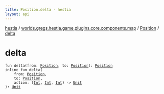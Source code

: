 ```yaml
---
title: Position.delta - hestia
layout: api
---
```


<div class='api-docs-breadcrumbs'><a href="../../index.html">hestia</a> / <a href="../index.html">worlds.gregs.hestia.game.plugins.core.components.map</a> / <a href="index.html">Position</a> / <a href="./delta.html">delta</a></div>

# delta

<div class="signature"><code><span class="keyword">fun </span><span class="identifier">delta</span><span class="symbol">(</span><span class="parameterName" id="worlds.gregs.hestia.game.plugins.core.components.map.Position.Companion$delta(worlds.gregs.hestia.game.plugins.core.components.map.Position, worlds.gregs.hestia.game.plugins.core.components.map.Position)/from">from</span><span class="symbol">:</span>&nbsp;<a href="index.html"><span class="identifier">Position</span></a><span class="symbol">, </span><span class="parameterName" id="worlds.gregs.hestia.game.plugins.core.components.map.Position.Companion$delta(worlds.gregs.hestia.game.plugins.core.components.map.Position, worlds.gregs.hestia.game.plugins.core.components.map.Position)/to">to</span><span class="symbol">:</span>&nbsp;<a href="index.html"><span class="identifier">Position</span></a><span class="symbol">)</span><span class="symbol">: </span><a href="index.html"><span class="identifier">Position</span></a></code></div>

<div class="signature"><code><span class="keyword">inline</span> <span class="keyword">fun </span><span class="identifier">delta</span><span class="symbol">(</span><br/>&nbsp;&nbsp;&nbsp;&nbsp;<span class="parameterName" id="worlds.gregs.hestia.game.plugins.core.components.map.Position.Companion$delta(worlds.gregs.hestia.game.plugins.core.components.map.Position, worlds.gregs.hestia.game.plugins.core.components.map.Position, kotlin.Function3((kotlin.Int, , , kotlin.Unit)))/from">from</span><span class="symbol">:</span>&nbsp;<a href="index.html"><span class="identifier">Position</span></a><span class="symbol">, </span><br/>&nbsp;&nbsp;&nbsp;&nbsp;<span class="parameterName" id="worlds.gregs.hestia.game.plugins.core.components.map.Position.Companion$delta(worlds.gregs.hestia.game.plugins.core.components.map.Position, worlds.gregs.hestia.game.plugins.core.components.map.Position, kotlin.Function3((kotlin.Int, , , kotlin.Unit)))/to">to</span><span class="symbol">:</span>&nbsp;<a href="index.html"><span class="identifier">Position</span></a><span class="symbol">, </span><br/>&nbsp;&nbsp;&nbsp;&nbsp;<span class="parameterName" id="worlds.gregs.hestia.game.plugins.core.components.map.Position.Companion$delta(worlds.gregs.hestia.game.plugins.core.components.map.Position, worlds.gregs.hestia.game.plugins.core.components.map.Position, kotlin.Function3((kotlin.Int, , , kotlin.Unit)))/action">action</span><span class="symbol">:</span>&nbsp;<span class="symbol">(</span><a href="https://kotlinlang.org/api/latest/jvm/stdlib/kotlin/-int/index.html"><span class="identifier">Int</span></a><span class="symbol">,</span>&nbsp;<a href="https://kotlinlang.org/api/latest/jvm/stdlib/kotlin/-int/index.html"><span class="identifier">Int</span></a><span class="symbol">,</span>&nbsp;<a href="https://kotlinlang.org/api/latest/jvm/stdlib/kotlin/-int/index.html"><span class="identifier">Int</span></a><span class="symbol">)</span>&nbsp;<span class="symbol">-&gt;</span>&nbsp;<a href="https://kotlinlang.org/api/latest/jvm/stdlib/kotlin/-unit/index.html"><span class="identifier">Unit</span></a><br/><span class="symbol">)</span><span class="symbol">: </span><a href="https://kotlinlang.org/api/latest/jvm/stdlib/kotlin/-unit/index.html"><span class="identifier">Unit</span></a></code></div>
